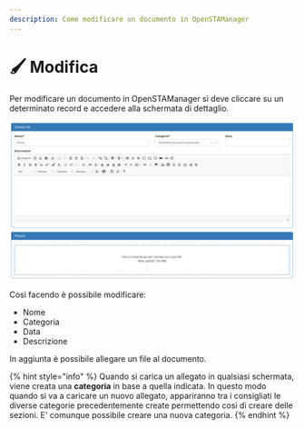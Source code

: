 ```yaml
---
description: Come modificare un documento in OpenSTAManager
---
```


# 🖌 Modifica

Per modificare un documento in OpenSTAManager si deve cliccare su un determinato record e accedere alla schermata di dettaglio.

![](<../../../.gitbook/assets/image (615).png>)

Così facendo è possibile modificare:

* Nome
* Categoria
* Data
* Descrizione

In aggiunta è possibile allegare un file al documento.

{% hint style="info" %}
Quando si carica un allegato in qualsiasi schermata, viene creata una **categoria** in base a quella indicata. In questo modo quando si va a caricare un nuovo allegato, appariranno tra i consigliati le diverse categorie precedentemente create permettendo così di creare delle sezioni. E' comunque possibile creare una nuova categoria.
{% endhint %}
